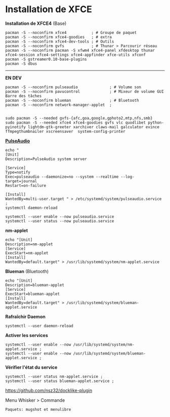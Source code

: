 # Installation de XFCE

**Installation de XFCE4** (Base)
```
pacman -S --noconfirm xfce4           ; # Groupe de paquet
pacman -S --noconfirm xfce4-goodies   ; # extra
pacman -S --noconfirm xfce4-dev-tools ; # Outils
pacman -S --noconfirm gvfs            ; # Thunar > Parcourir réseau
pacman -S --noconfirm pacman -S xfwm4 xfce4-panel xfdesktop thunar xfce4-session xfce4-settings xfce4-appfinder xfce-utils xfconf
pacman -S gstreamer0.10-base-plugins
pacman -S dbus
```



---------------------------------------------------------------------------------------------
**EN DEV**
```
pacman -S --noconfirm pulseaudio              ; # Volume son
pacman -S --noconfirm pavucontrol             ; # Mixeur de volume GUI Barre des tâches
pacman -S --noconfirm blueman                 ; # Bluetooth
pacman -S --noconfirm network-manager-applet  ;


sudo pacman -S --needed gvfs-{afc,goa,google,gphoto2,mtp,nfs,smb} 
sudo pacman -S --needed xfce4 xfce4-goodies gvfs vlc quodlibet python-pyinotify lightdm-gtk-greeter xarchiver claws-mail galculator evince ffmpegthumbnailer xscreensaver  system-config-printer
```


**[PulseAudio](https://rudd-o.com/linux-and-free-software/how-to-make-pulseaudio-run-once-at-boot-for-all-your-users)**
```
echo "
[Unit]
Description=PulseAudio system server

[Service]
Type=notify
Exec=pulseaudio --daemonize=no --system --realtime --log-target=journal
Restart=on-failure

[Install]
WantedBy=multi-user.target " > /etc/systemd/system/pulseaudio.service ; 
systemctl daemon-reload 

systemctl --user enable --now pulseaudio.service
systemctl --user status --now pulseaudio.service
```


**nm-applet**
```
echo "[Unit]
Description=nm-applet
[Service]
ExecStart=nm-applet
[Install]
WantedBy=default.target" > /usr/lib/systemd/system/nm-applet.service
```


**Blueman** (Bluetooth)
```
echo "[Unit]
Description=blueman-applet
[Service]
ExecStart=blueman-applet
[Install]
WantedBy=default.target" > /usr/lib/systemd/system/blueman-applet.service
```

**Rafraîchir Daemon**
```
systemctl --user daemon-reload
```

**Activer les services**
```
systemctl --user enable --now /usr/lib/systemd/system/nm-applet.service ;
systemctl --user enable --now /usr/lib/systemd/system/blueman-applet.service ;
```


**Vérifier l'état du service**
```
systemctl --user status nm-applet.service ;
systemctl --user status blueman-applet.service ;
```
https://github.com/nsz32/docklike-plugin


Menu Whisker > Commande 
```
Paquets: mugshot et menulibre
```
